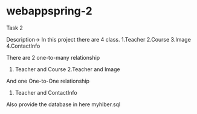 # webappspring-2
 Task 2


Description->  In this project there are 4 class. 
1.Teacher
2.Course
3.Image
4.ContactInfo

There are 2 one-to-many relationship
1. Teacher and Course
2.Teacher and Image

And one One-to-One relationship
1. Teacher and ContactInfo


Also provide the database in here myhiber.sql


